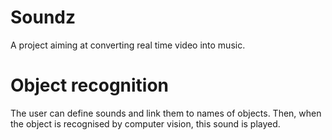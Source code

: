 # Soundz

A project aiming at converting real time video into music.

# Object recognition

The user can define sounds and link them to names of objects. Then, when the object is recognised by computer vision, this sound is played.
